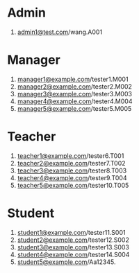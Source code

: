 # Admin

1. admin1@test.com/wang.A001

# Manager

1. manager1@example.com/tester1.M001
2. manager2@example.com/tester2.M002
3. manager3@example.com/tester3.M003
4. manager4@example.com/tester4.M004
5. manager5@example.com/tester5.M005

# Teacher

1. teacher1@example.com/tester6.T001
2. teacher2@example.com/tester7.T002
3. teacher3@example.com/tester8.T003
4. teacher4@example.com/tester9.T004
5. teacher5@example.com/tester10.T005

# Student

1. student1@example.com/tester11.S001
2. student2@example.com/tester12.S002
3. student3@example.com/tester13.S003
4. student4@example.com/tester14.S004
5. student5@example.com/Aa12345.
